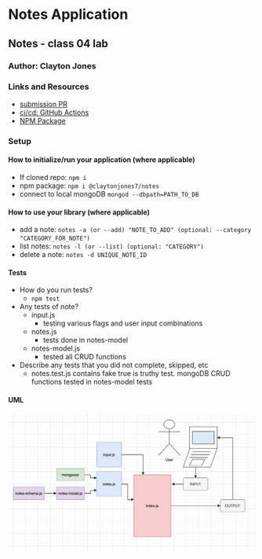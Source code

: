 # Notes Application

## Notes - class 04 lab

### Author: Clayton Jones

### Links and Resources

- [submission PR](https://github.com/claytonjones-401n16/notes/pull/1)
- [ci/cd: GitHub Actions](https://github.com/claytonjones-401n16/notes/actions)
- [NPM Package](https://www.npmjs.com/package/@claytonjones7/notes)

### Setup


#### How to initialize/run your application (where applicable)

- If cloned repo: `npm i`
- npm package: `npm i @claytonjones7/notes`
- connect to local mongoDB `mongod --dbpath=PATH_TO_DB`

#### How to use your library (where applicable)
- add a note: `notes -a (or --add) "NOTE_TO_ADD" (optional: --category "CATEGORY_FOR_NOTE")`
- list notes: `notes -l (or --list) (optional: "CATEGORY")`
- delete a note: `notes -d UNIQUE_NOTE_ID`

#### Tests

- How do you run tests?
  - `npm test`
- Any tests of note?
  - input.js
    - testing various flags and user input combinations
  - notes.js
    - tests done in notes-model
  - notes-model.js
    - tested all CRUD functions
- Describe any tests that you did not complete, skipped, etc
  - notes.test.js contains fake true is truthy test. mongoDB CRUD functions tested in notes-model tests

#### UML

![lab-01](./assets/notesUML.png)

